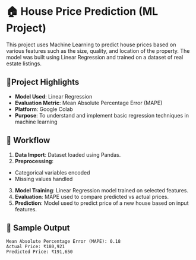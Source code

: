 # 🏠 House Price Prediction (ML Project)

This project uses Machine Learning to predict house prices based on various features such as the size, quality, and location of the property. The model was built using Linear Regression and trained on a dataset of real estate listings.

## 📌Project Highlights

- **Model Used**: Linear Regression
- **Evaluation Metric**: Mean Absolute Percentage Error (MAPE)
- **Platform**: Google Colab
- **Purpose**: To understand and implement basic regression techniques in machine learning

## 🔧 Workflow

1. **Data Import**: Dataset loaded using Pandas.
2.  **Preprocessing**:
   - Categorical variables encoded
   - Missing values handled
3. **Model Training**: Linear Regression model trained on selected features.
4. **Evaluation**: MAPE used to compare predicted vs actual prices.
5. **Prediction**: Model used to predict price of a new house based on input features.

## 🧪 Sample Output

```text
Mean Absolute Percentage Error (MAPE): 0.18
Actual Price: ₹180,921
Predicted Price: ₹191,650
